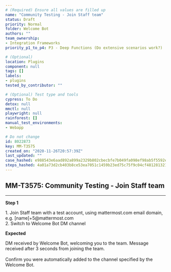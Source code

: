 ```yaml
---
# (Required) Ensure all values are filled up
name: "Community Testing - Join Staff team"
status: Draft
priority: Normal
folder: Welcome Bot
authors: ""
team_ownership:
- Integration Frameworks
priority_p1_to_p4: P3 - Deep Functions (Do extensive scenarios work?)

# (Optional)
location: Plugins
component: null
tags: []
labels:
- plugins
tested_by_contributor: ""

# (Optional) Test type and tools
cypress: To Do
detox: null
mmctl: null
playwright: null
rainforest: []
manual_test_environments:
- Webapp

# Do not change
id: 8022873
key: MM-T3575
created_on: "2020-11-26T20:57:39Z"
last_updated: ""
case_hashed: e988543e6aad892a899a2329b802cbecbfe7b049fa098ef98ab5f5592e178638cff2b9774ca0bda564f210210ee9a5ce
steps_hashed: 4a01a73d2cb403b8ce53ea7051c1459b23ed75c75f9c04cf481281321b5e80794939f47599462f647e4228594ba2ff00
---
```


<!-- (Auto-generated) Based on frontmatter's "key" and "name" -->

## MM-T3575: Community Testing - Join Staff team

---

**Step 1**

1\. Join Staff team with a test account, using mattermost.com email domain, e.g. \[name]+5\@mattermost.com\
2\. Switch to Welcome Bot DM channel

**Expected**

DM received by Welcome Bot, welcoming you to the team. Message received after 3 seconds from joining the team.\
\
Confirm you were automatically added to the channel specified by the Welcome Bot.
